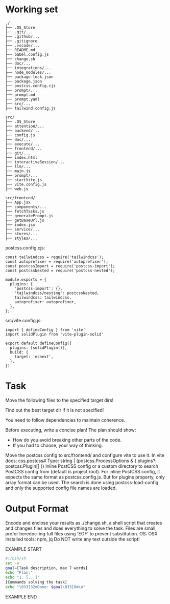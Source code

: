 # Working set

```
./
├── .DS_Store
├── .git/...
├── .github/...
├── .gitignore
├── .vscode/...
├── README.md
├── babel.config.js
├── change.sh
├── doc/...
├── integrations/...
├── node_modules/...
├── package-lock.json
├── package.json
├── postcss.config.cjs
├── prompt/...
├── prompt.md
├── prompt.yaml
├── src/...
├── tailwind.config.js

```
```
src/
├── .DS_Store
├── attention/...
├── backend/...
├── config.js
├── doc/...
├── execute/...
├── frontend/...
├── git/...
├── index.html
├── interactiveSession/...
├── llm/...
├── main.js
├── prompt/...
├── startVite.js
├── vite.config.js
├── web.js

```
```
src/frontend/
├── App.jsx
├── components/...
├── fetchTasks.js
├── generatePrompt.js
├── getBaseUrl.js
├── index.jsx
├── service/...
├── stores/...
├── styles/...

```
postcss.config.cjs:
```
const tailwindcss = require('tailwindcss');
const autoprefixer = require('autoprefixer');
const postcssImport = require('postcss-import');
const postcssNested = require('postcss-nested');

module.exports = {
  plugins: {
    'postcss-import': {},
    'tailwindcss/nesting': postcssNested,
    tailwindcss: tailwindcss,
    autoprefixer: autoprefixer,
  },
};

```

src/vite.config.js:
```
import { defineConfig } from 'vite'
import solidPlugin from 'vite-plugin-solid'

export default defineConfig({
  plugins: [solidPlugin()],
  build: {
    target: 'esnext',
  },
})

```


# Task

Move the following files to the specified target dirs!

Find out the best target dir if it is not specified!

You need to follow dependencies to maintain coherence.

Before executing, write a concise plan! The plan should show:
 - How do you avoid breaking other parts of the code.
 - If you had to choose, your way of thinking.

Move the postcss config to src/frontend/ and configure vite to use it.
In vite docs:
css.postcss# Type: string | (postcss.ProcessOptions &amp; { plugins?: postcss.Plugin[] })
Inline PostCSS config or a custom directory to search PostCSS config from (default is project root).
For inline PostCSS config, it expects the same format as postcss.config.js. But for plugins property, only array format can be used.
The search is done using postcss-load-config and only the supported config file names are loaded.


# Output Format

Encode and enclose your results as ./change.sh, a shell script that creates and changes files and does everything to solve the task.
Files are small, prefer heredoc-ing full files using 'EOF' to prevent substitution.
OS: OSX
Installed tools: npm, jq
Do NOT write any text outside the script!

EXAMPLE START

```sh
#!/bin/sh
set -e
goal=[Task description, max 7 words]
echo "Plan:"
echo "1. [...]"
[Commands solving the task]
echo "\033[32mDone: $goal\033[0m\n"
```

EXAMPLE END


